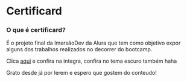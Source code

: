 # Certificard

### O que é certificard?

É o projeto final da ImersãoDev da Alura que tem como objetivo expor alguns dos trabalhos realizados no decorrer do bootcamp.

Clica [aqui](https://silvio-arem.github.io/certificard/) e confira na integra, confira no tema escuro também haha

Grato desde já por lerem e espero que gostem do conteudo!
